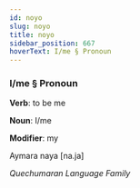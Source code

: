 ```yaml
---
id: noyo
slug: noyo
title: noyo
sidebar_position: 667
hoverText: I/me § Pronoun
---
```


### I/me § Pronoun

**Verb**: to be me

**Noun**: I/me

**Modifier**: my

Aymara naya [na.ja]

*Quechumaran Language Family*